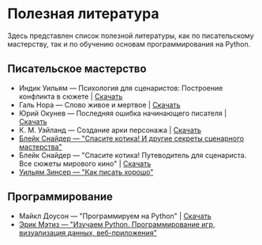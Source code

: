 # Полезная литература

Здесь представлен список полезной литературы, как по писательскому мастерству, так и по обучению основам программирования на Python.

## Писательское мастерство

- Индик Уильям — Психология для сценаристов: Построение конфликта в сюжете | <a href="/src/.vuepress/public/misc/literature/scenario/indik.pdf" download>Скачать</a>
- Галь Нора — Слово живое и мертвое | <a href="/src/.vuepress/public/misc/literature/scenario/nora_gal.pdf" download>Скачать</a>
- Юрий Окунев — Последняя ошибка начинающего писателя | <a href="/src/.vuepress/public/misc/literature/scenario/okunev.fb2" download>Скачать</a>
- К. М. Уэйланд — Создание арки персонажа | <a href="/src/.vuepress/public/misc/literature/scenario/weiland.fb2" download>Скачать</a>
- [Блейк Снайдер — "Спасите котика! И другие секреты сценарного мастерства"](https://www.ozon.ru/product/spasite-kotika-i-drugie-sekrety-stsenarnogo-masterstva-27596849/)
- Блейк Снайдер — "Спасите котика! Путеводитель для сценариста. Все сюжеты мирового кино" | <a href="/src/.vuepress/public/misc/literature/scenario/snyder_2.pdf" download>Скачать</a>
- [Уильям Зинсер — "Как писать хорошо"](https://www.ozon.ru/product/kak-pisat-horosho-klassicheskoe-rukovodstvo-po-sozdaniyu-nehudozhestvennyh-tekstov-20407373/)

## Программирование

- Майкл Доусон — "Программируем на Python" | <a href="/src/.vuepress/public/misc/literature/code/dawson.pdf" download>Скачать</a>
- [Эрик Мэтиз — "Изучаем Python. Программирование игр, визуализация данных, веб-приложения"](https://www.ozon.ru/product/izuchaem-python-programmirovanie-igr-vizualizatsiya-dannyh-veb-prilozheniya-138132785/)
